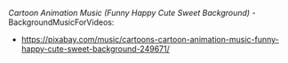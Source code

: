 *Cartoon Animation Music (Funny Happy Cute Sweet Background)* - BackgroundMusicForVideos:
- https://pixabay.com/music/cartoons-cartoon-animation-music-funny-happy-cute-sweet-background-249671/
